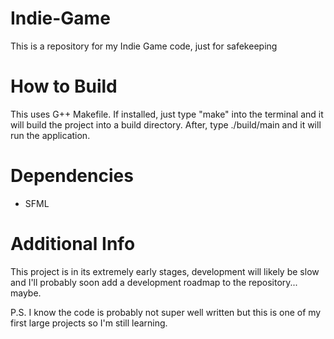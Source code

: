 # Indie-Game
This is a repository for my Indie Game code, just for safekeeping

# How to Build
This uses G++ Makefile. If installed, just type "make" into the terminal and it will build the project into a build directory.
After, type ./build/main and it will run the application.

# Dependencies
- SFML

# Additional Info
This project is in its extremely early stages, development will likely be slow and I'll probably soon add a development roadmap to the repository... maybe.

P.S. I know the code is probably not super well written but this is one of my first large projects so I'm still learning.